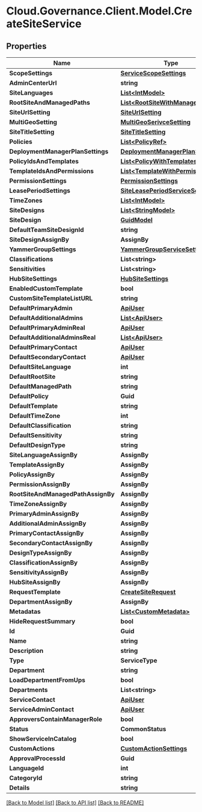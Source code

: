 # Cloud.Governance.Client.Model.CreateSiteService
## Properties

Name | Type | Description | Notes
------------ | ------------- | ------------- | -------------
**ScopeSettings** | [**ServiceScopeSettings**](ServiceScopeSettings.md) |  | [optional] 
**AdminCenterUrl** | **string** |  | [optional] 
**SiteLanguages** | [**List&lt;IntModel&gt;**](IntModel.md) |  | [optional] 
**RootSiteAndManagedPaths** | [**List&lt;RootSiteWithManagedPaths&gt;**](RootSiteWithManagedPaths.md) |  | [optional] 
**SiteUrlSetting** | [**SiteUrlSetting**](SiteUrlSetting.md) |  | [optional] 
**MultiGeoSetting** | [**MultiGeoSerivceSetting**](MultiGeoSerivceSetting.md) |  | [optional] 
**SiteTitleSetting** | [**SiteTitleSetting**](SiteTitleSetting.md) |  | [optional] 
**Policies** | [**List&lt;PolicyRef&gt;**](PolicyRef.md) |  | [optional] 
**DeploymentManagerPlanSettings** | [**DeploymentManagerPlanSettings**](DeploymentManagerPlanSettings.md) |  | [optional] 
**PolicyIdsAndTemplates** | [**List&lt;PolicyWithTemplates&gt;**](PolicyWithTemplates.md) |  | [optional] 
**TemplateIdsAndPermissions** | [**List&lt;TemplateWithPermissions&gt;**](TemplateWithPermissions.md) |  | [optional] 
**PermissionSettings** | [**PermissionSettings**](PermissionSettings.md) |  | [optional] 
**LeasePeriodSettings** | [**SiteLeasePeriodServiceSettings**](SiteLeasePeriodServiceSettings.md) |  | [optional] 
**TimeZones** | [**List&lt;IntModel&gt;**](IntModel.md) |  | [optional] 
**SiteDesigns** | [**List&lt;StringModel&gt;**](StringModel.md) |  | [optional] 
**SiteDesign** | [**GuidModel**](GuidModel.md) |  | [optional] 
**DefaultTeamSiteDesignId** | **string** |  | [optional] 
**SiteDesignAssignBy** | **AssignBy** |  | [optional] 
**YammerGroupSettings** | [**YammerGroupServiceSettings**](YammerGroupServiceSettings.md) |  | [optional] 
**Classifications** | **List&lt;string&gt;** |  | [optional] 
**Sensitivities** | **List&lt;string&gt;** |  | [optional] 
**HubSiteSettings** | [**HubSiteSettings**](HubSiteSettings.md) |  | [optional] 
**EnabledCustomTemplate** | **bool** |  | [optional] 
**CustomSiteTemplateListURL** | **string** |  | [optional] 
**DefaultPrimaryAdmin** | [**ApiUser**](ApiUser.md) |  | [optional] 
**DefaultAdditionalAdmins** | [**List&lt;ApiUser&gt;**](ApiUser.md) |  | [optional] 
**DefaultPrimaryAdminReal** | [**ApiUser**](ApiUser.md) |  | [optional] 
**DefaultAdditionalAdminsReal** | [**List&lt;ApiUser&gt;**](ApiUser.md) |  | [optional] 
**DefaultPrimaryContact** | [**ApiUser**](ApiUser.md) |  | [optional] 
**DefaultSecondaryContact** | [**ApiUser**](ApiUser.md) |  | [optional] 
**DefaultSiteLanguage** | **int** |  | [optional] 
**DefaultRootSite** | **string** |  | [optional] 
**DefaultManagedPath** | **string** |  | [optional] 
**DefaultPolicy** | **Guid** |  | [optional] 
**DefaultTemplate** | **string** |  | [optional] 
**DefaultTimeZone** | **int** |  | [optional] 
**DefaultClassification** | **string** |  | [optional] 
**DefaultSensitivity** | **string** |  | [optional] 
**DefaultDesignType** | **string** |  | [optional] 
**SiteLanguageAssignBy** | **AssignBy** |  | [optional] 
**TemplateAssignBy** | **AssignBy** |  | [optional] 
**PolicyAssignBy** | **AssignBy** |  | [optional] 
**PermissionAssignBy** | **AssignBy** |  | [optional] 
**RootSiteAndManagedPathAssignBy** | **AssignBy** |  | [optional] 
**TimeZoneAssignBy** | **AssignBy** |  | [optional] 
**PrimaryAdminAssignBy** | **AssignBy** |  | [optional] 
**AdditionalAdminAssignBy** | **AssignBy** |  | [optional] 
**PrimaryContactAssignBy** | **AssignBy** |  | [optional] 
**SecondaryContactAssignBy** | **AssignBy** |  | [optional] 
**DesignTypeAssignBy** | **AssignBy** |  | [optional] 
**ClassificationAssignBy** | **AssignBy** |  | [optional] 
**SensitivityAssignBy** | **AssignBy** |  | [optional] 
**HubSiteAssignBy** | **AssignBy** |  | [optional] 
**RequestTemplate** | [**CreateSiteRequest**](CreateSiteRequest.md) |  | [optional] 
**DepartmentAssignBy** | **AssignBy** |  | [optional] 
**Metadatas** | [**List&lt;CustomMetadata&gt;**](CustomMetadata.md) |  | [optional] 
**HideRequestSummary** | **bool** |  | [optional] 
**Id** | **Guid** |  | [optional] 
**Name** | **string** |  | [optional] 
**Description** | **string** |  | [optional] 
**Type** | **ServiceType** |  | [optional] 
**Department** | **string** |  | [optional] 
**LoadDepartmentFromUps** | **bool** |  | [optional] 
**Departments** | **List&lt;string&gt;** |  | [optional] 
**ServiceContact** | [**ApiUser**](ApiUser.md) |  | [optional] 
**ServiceAdminContact** | [**ApiUser**](ApiUser.md) |  | [optional] 
**ApproversContainManagerRole** | **bool** |  | [optional] 
**Status** | **CommonStatus** |  | [optional] 
**ShowServiceInCatalog** | **bool** |  | [optional] 
**CustomActions** | [**CustomActionSettings**](CustomActionSettings.md) |  | [optional] 
**ApprovalProcessId** | **Guid** |  | [optional] 
**LanguageId** | **int** |  | [optional] 
**CategoryId** | **string** |  | [optional] 
**Details** | **string** |  | [optional] 

[[Back to Model list]](../README.md#documentation-for-models) [[Back to API list]](../README.md#documentation-for-api-endpoints) [[Back to README]](../README.md)

